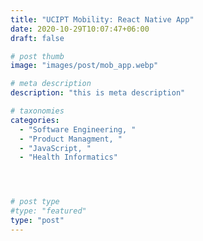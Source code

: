 ```yaml
---
title: "UCIPT Mobility: React Native App"
date: 2020-10-29T10:07:47+06:00
draft: false

# post thumb
image: "images/post/mob_app.webp"

# meta description
description: "this is meta description"

# taxonomies
categories:
  - "Software Engineering, "
  - "Product Managment, "
  - "JavaScript, "
  - "Health Informatics"




# post type
#type: "featured"
type: "post"
---
```


